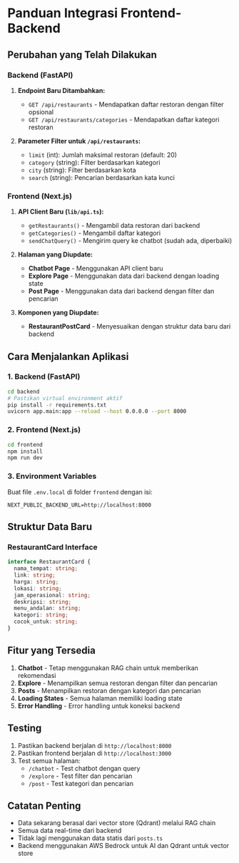 # Panduan Integrasi Frontend-Backend

## Perubahan yang Telah Dilakukan

### Backend (FastAPI)

1. **Endpoint Baru Ditambahkan:**

   - `GET /api/restaurants` - Mendapatkan daftar restoran dengan filter opsional
   - `GET /api/restaurants/categories` - Mendapatkan daftar kategori restoran

2. **Parameter Filter untuk `/api/restaurants`:**
   - `limit` (int): Jumlah maksimal restoran (default: 20)
   - `category` (string): Filter berdasarkan kategori
   - `city` (string): Filter berdasarkan kota
   - `search` (string): Pencarian berdasarkan kata kunci

### Frontend (Next.js)

1. **API Client Baru (`lib/api.ts`):**

   - `getRestaurants()` - Mengambil data restoran dari backend
   - `getCategories()` - Mengambil daftar kategori
   - `sendChatQuery()` - Mengirim query ke chatbot (sudah ada, diperbaiki)

2. **Halaman yang Diupdate:**

   - **Chatbot Page** - Menggunakan API client baru
   - **Explore Page** - Menggunakan data dari backend dengan loading state
   - **Post Page** - Menggunakan data dari backend dengan filter dan pencarian

3. **Komponen yang Diupdate:**
   - **RestaurantPostCard** - Menyesuaikan dengan struktur data baru dari backend

## Cara Menjalankan Aplikasi

### 1. Backend (FastAPI)

```bash
cd backend
# Pastikan virtual environment aktif
pip install -r requirements.txt
uvicorn app.main:app --reload --host 0.0.0.0 --port 8000
```

### 2. Frontend (Next.js)

```bash
cd frontend
npm install
npm run dev
```

### 3. Environment Variables

Buat file `.env.local` di folder `frontend` dengan isi:

```
NEXT_PUBLIC_BACKEND_URL=http://localhost:8000
```

## Struktur Data Baru

### RestaurantCard Interface

```typescript
interface RestaurantCard {
  nama_tempat: string;
  link: string;
  harga: string;
  lokasi: string;
  jam_operasional: string;
  deskripsi: string;
  menu_andalan: string;
  kategori: string;
  cocok_untuk: string;
}
```

## Fitur yang Tersedia

1. **Chatbot** - Tetap menggunakan RAG chain untuk memberikan rekomendasi
2. **Explore** - Menampilkan semua restoran dengan filter dan pencarian
3. **Posts** - Menampilkan restoran dengan kategori dan pencarian
4. **Loading States** - Semua halaman memiliki loading state
5. **Error Handling** - Error handling untuk koneksi backend

## Testing

1. Pastikan backend berjalan di `http://localhost:8000`
2. Pastikan frontend berjalan di `http://localhost:3000`
3. Test semua halaman:
   - `/chatbot` - Test chatbot dengan query
   - `/explore` - Test filter dan pencarian
   - `/post` - Test kategori dan pencarian

## Catatan Penting

- Data sekarang berasal dari vector store (Qdrant) melalui RAG chain
- Semua data real-time dari backend
- Tidak lagi menggunakan data statis dari `posts.ts`
- Backend menggunakan AWS Bedrock untuk AI dan Qdrant untuk vector store
